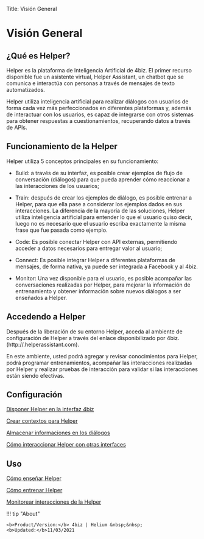 Title: Visión General
# Visión General

## ¿Qué es Helper?

Helper es la plataforma de Inteligencia Artificial de 4biz. El primer recurso disponible fue un asistente virtual, Helper Assistant, un chatbot que se comunica e interactúa con personas a través de mensajes de texto automatizados. 

Helper utiliza inteligencia artificial para realizar diálogos con usuarios de forma cada vez más perfeccionados en diferentes plataformas y, además de interactuar con los usuarios, es capaz de integrarse con otros sistemas para obtener respuestas a cuestionamientos, recuperando datos a través de APIs.

## Funcionamiento de la Helper

Helper utiliza 5 conceptos principales en su funcionamiento:

* Build: a través de su interfaz, es posible crear ejemplos de flujo de conversación (diálogos) para que pueda aprender cómo reaccionar a las interacciones de los usuarios;

* Train: después de crear los ejemplos de diálogo, es posible entrenar a Helper, para que ella pase a considerar los ejemplos dados en sus interacciones. La diferencia de la mayoría de las soluciones, Helper utiliza inteligencia artificial para entender lo que el usuario quiso decir, luego no es necesario que el usuario escriba exactamente la misma frase que fue pasada como ejemplo.

* Code: Es posible conectar Helper con API externas, permitiendo acceder a datos necesarios para entregar valor al usuario;

* Connect: Es posible integrar Helper a diferentes plataformas de mensajes, de forma nativa, ya puede ser integrada a Facebook y al 4biz.

* Monitor: Una vez disponible para el usuario, es posible acompañar las conversaciones realizadas por Helper, para mejorar la información de entrenamiento y obtener información sobre nuevos diálogos a ser enseñados a Helper. 

## Accedendo a Helper

Después de la liberación de su entorno Helper, acceda al ambiente de configuración de Helper a través del enlace disponibilizado por 4biz. (http://<Su-Instancia>.helperassistant.com).

En este ambiente, usted podrá agregar y revisar conocimientos para Helper, podrá programar entrenamientos, acompañar las interacciones realizadas por Helper y realizar pruebas de interacción para validar si las interacciones están siendo efectivas.


## Configuración

[Disponer Helper en la interfaz 4biz](/es-es/helper/configuration/helper-4biz.html)

[Crear contextos para Helper](/es-es/helper/configuration/context-helper.html)

[Almacenar informaciones en los diálogos](/es-es/helper/configuration/store-dialog-helper.html)

[Cómo interaccionar Helper con otras interfaces](/es-es/helper/configuration/interact-helper.html)

## Uso

[Cómo enseñar Helper](/es-es/helper/use/teach-helper.html)

[Cómo entrenar Helper](/es-es/helper/use/trainning-helper.html)

[Monitorear interacciones de la Helper](/es-es/helper/use/monitoring-helper.html)


!!! tip "About"

    <b>Product/Version:</b> 4biz | Helium &nbsp;&nbsp;
    <b>Updated:</b>11/03/2021

